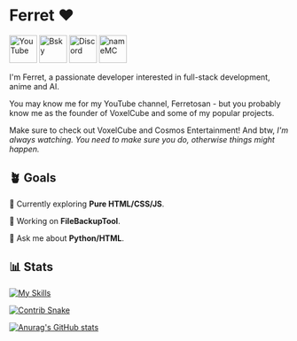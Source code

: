 # Ferret ♥︎

<a href="https://youtube.com/@ferretosan"><img src="https://voxelcube1.github.io/media/social/yt-icon.png" alt="YouTube" style="width: 50px; height: 50px;"></a>
<a href="https://bsky.app/profile/ferret.nekoweb.org"><img src="https://voxelcube1.github.io/media/social/bs-icon.png" alt="Bsky" style="width: 50px; height: 50px;"></a>
<a href="https://duckduckgo.com/?t=ffab&q=%40ferretosan+on+discord+%3A)&ia=web"><img src="https://voxelcube1.github.io/media/social/dc-icon.png" alt="Discord" style="width: 50px; height: 50px;"></a>
<a href="https://namemc.com/profile/Ferretosan.1"><img src="https://voxelcube1.github.io/media/social/mc-icon.png" alt="nameMC" style="width: 50px; height: 50px;"></a>

I'm Ferret, a passionate developer interested in full-stack development, anime and AI.

You may know me for my YouTube channel, Ferretosan - but you probably know me as the founder of VoxelCube and some of my popular projects.

Make sure to check out VoxelCube and Cosmos Entertainment! And btw, *I'm always watching. You need to make sure you do, otherwise things might happen.*

## 🪴 Goals

🌱 Currently exploring **Pure HTML/CSS/JS**.

🔭 Working on **FileBackupTool**.

💬 Ask me about **Python/HTML**.

## 📊 Stats

[![My Skills](https://skillicons.dev/icons?i=html,css,python,ableton,raspberrypi,arduino,apple,bash,blender,cpp,linux,p5js,powershell,robloxstudio)](https://skillicons.dev)


[![Contrib Snake](https://ferretosan.github.io/contribsnake/github-contribution-grid-snake.svg)](https://ferretosan.github.io/contribsnake/github-contribution-grid-snake.svg)

[![Anurag's GitHub stats](https://github-readme-stats.vercel.app/api?username=Ferretosan&theme=catppuccin_mocha)](https://github.com/anuraghazra/github-readme-stats)
